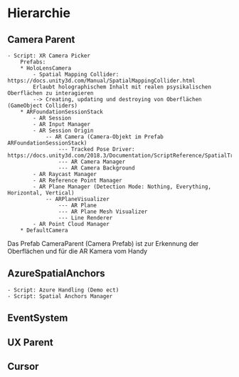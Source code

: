 # Hierarchie
## Camera Parent
    - Script: XR Camera Picker
        Prefabs:
        * HoloLensCamera
            - Spatial Mapping Collider: https://docs.unity3d.com/Manual/SpatialMappingCollider.html
            Erlaubt holographischem Inhalt mit realen psysikalischen Oberflächen zu interagieren
            --> Creating, updating und destroying von Oberflächen (GameObject Colliders)  
        * ARFoundationSessionStack
            - AR Session
            - AR Input Manager
            - AR Session Origin
                -- AR Camera (Camera-Objekt im Prefab ARFoundationSessionStack)
                    --- Tracked Pose Driver: https://docs.unity3d.com/2018.3/Documentation/ScriptReference/SpatialTracking.TrackedPoseDriver.html 
                    --- AR Camera Manager
                    --- AR Camera Background
            - AR Raycast Manager
            - AR Reference Point Manager
            - AR Plane Manager (Detection Mode: Nothing, Everything, Horizontal, Vertical)
                -- ARPlaneVisualizer
                    --- AR Plane
                    --- AR Plane Mesh Visualizer
                    --- Line Renderer
            - AR Point Cloud Manager
        * DefaultCamera

Das Prefab CameraParent (Camera Prefab) ist zur Erkennung der Oberflächen und für die AR Kamera vom Handy


## AzureSpatialAnchors
    - Script: Azure Handling (Demo ect)
    - Script: Spatial Anchors Manager

## EventSystem

## UX Parent

## Cursor
